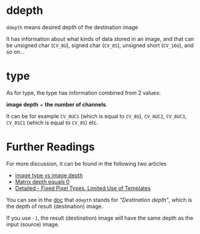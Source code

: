 # ddepth

`ddepth` means desired depth of the destination image

It has information about what kinds of data stored in an image, and that can be unsigned char (`CV_8U`), signed char (`CV_8S`), unsigned short (`CV_16U`), and so on...

# type

As for type, the type has information combined from 2 values: 

**image depth** + **the number of channels**. 

It can be for example `CV_8UC1` (which is equal to `CV_8U`), `CV_8UC2`, `CV_8UC3`, `CV_8SC1` (which is equal to `CV_8S`) etc.

# Further Readings

For more discussion, it can be found in the following two articles

* [image type vs image depth](http://answers.opencv.org/question/4783/image-type-vs-image-depth/)
* [Matrix depth equals 0](http://answers.opencv.org/question/742/matrix-depth-equals-0/#747)
* [Detailed - Fixed Pixel Types. Limited Use of Templates](http://docs.opencv.org/2.4/modules/core/doc/intro.html#fixed-pixel-types-limited-use-of-templates)

You can see in the [doc](http://docs.opencv.org/master/d4/d86/group__imgproc__filter.html#ga27c049795ce870216ddfb366086b5a04) that `ddepth` stands for _"Destination depth"_, which is the depth of result (destination) image.

If you use `-1`, the result (destination) image will have the same depth as the input (source) image.